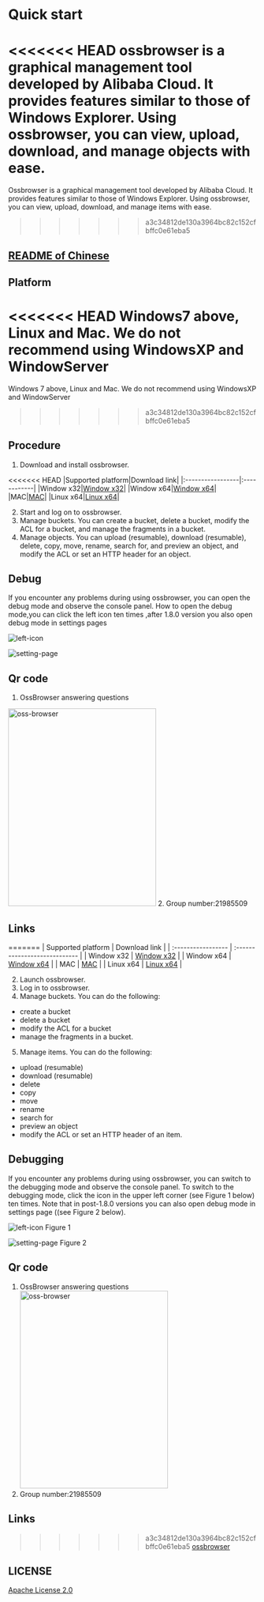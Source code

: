 # Quick start

<<<<<<< HEAD
ossbrowser is a graphical management tool developed by Alibaba Cloud. It provides features similar to those of Windows Explorer. Using ossbrowser, you can view, upload, download, and manage objects with ease.
=======
Ossbrowser is a graphical management tool developed by Alibaba Cloud. It provides features similar to those of Windows Explorer. Using ossbrowser, you can view, upload, download, and manage items with ease.
>>>>>>> a3c34812de130a3964bc82c152cfbffc0e61eba5

## [README of Chinese](https://github.com/aliyun/oss-browser/blob/master/README-CN.md)

## Platform

<<<<<<< HEAD
Windows7 above, Linux and Mac. We do not recommend using WindowsXP and WindowServer
=======
Windows 7 above, Linux and Mac. We do not recommend using WindowsXP and WindowServer
>>>>>>> a3c34812de130a3964bc82c152cfbffc0e61eba5

## Procedure

1.  Download and install ossbrowser.

<<<<<<< HEAD
    |Supported platform|Download link|
    |:-----------------|:------------|
    |Window x32|[Window x32](https://github.com/aliyun/oss-browser/blob/master/all-releases.md)|
    |Window x64|[Window x64](https://github.com/aliyun/oss-browser/blob/master/all-releases.md)|
    |MAC|[MAC](https://github.com/aliyun/oss-browser/blob/master/all-releases.md)|
    |Linux x64|[Linux x64](https://github.com/aliyun/oss-browser/blob/master/all-releases.md)|

2.  Start and log on to ossbrowser.
3.  Manage buckets. You can create a bucket, delete a bucket, modify the ACL for a bucket, and manage the fragments in a bucket.
4.  Manage objects. You can upload \(resumable\), download \(resumable\), delete, copy, move, rename, search for, and preview an object, and modify the ACL or set an HTTP header for an object.

## Debug

If you encounter any problems during using ossbrowser, you can open the debug mode and observe the console panel. How to open
the debug mode,you can click the left icon ten times ,after 1.8.0 version you also open debug mode in settings pages

![left-icon](preview/left-icon.png)

![setting-page](preview/setting-debug.png)

## Qr code
1. OssBrowser answering questions
<img src="preview/oss-browser.png" height="400" title="oss-browser" width="300">
2. Group number:21985509

## Links
=======
    | Supported platform | Download link                 |
    | :----------------- | :---------------------------- |
    | Window x32         | [Window x32](all-releases.md) |
    | Window x64         | [Window x64](all-releases.md) |
    | MAC                | [MAC](all-releases.md)        |
    | Linux x64          | [Linux x64](all-releases.md)  |

2.  Launch ossbrowser.
3.  Log in to ossbrowser.
4.  Manage buckets. You can do the following:

- create a bucket
- delete a bucket
- modify the ACL for a bucket
- manage the fragments in a bucket.

5.  Manage items. You can do the following:

- upload \(resumable\)
- download \(resumable\)
- delete
- copy
- move
- rename
- search for
- preview an object
- modify the ACL or set an HTTP header of an item.

## Debugging

If you encounter any problems during using ossbrowser, you can switch to the debugging mode and observe the console panel. To switch to the debugging mode, click the icon in the upper left corner (see Figure 1 below) ten times. Note that in post-1.8.0 versions you can also open debug mode in settings page ((see Figure 2 below).

![left-icon](preview/left-icon.png "Figure 1")
Figure 1

![setting-page](preview/setting-debug.png "Figure 2")
Figure 2

## Qr code

1. OssBrowser answering questions
   <img src="preview/oss-browser.png" height="400" title="oss-browser" width="300">
2. Group number:21985509

## Links

>>>>>>> a3c34812de130a3964bc82c152cfbffc0e61eba5
[ossbrowser](https://www.alibabacloud.com/help/doc-detail/61872.htm)

## LICENSE

[Apache License 2.0](LICENSE)
